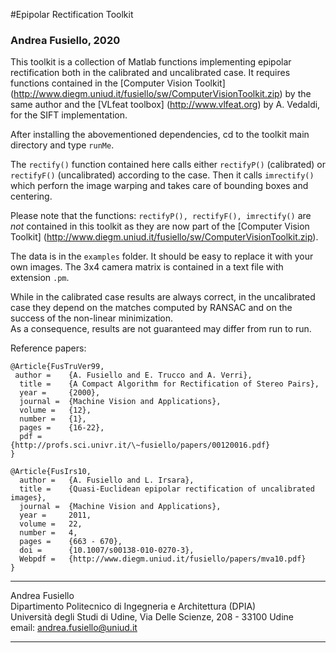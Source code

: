 
#Epipolar Rectification Toolkit

### Andrea Fusiello, 2020

This toolkit is a collection of Matlab functions implementing
epipolar rectification both in the calibrated and uncalibrated
case.  It requires functions contained in the [Computer Vision
Toolkit]
(http://www.diegm.uniud.it/fusiello/sw/ComputerVisionToolkit.zip)
by the same author and the [VLfeat toolbox] (http://www.vlfeat.org)
by A. Vedaldi, for the SIFT implementation.

After installing the abovementioned dependencies, cd to the
toolkit main directory and type `runMe`.

The `rectify()` function contained here calls either
`rectifyP()` (calibrated) or `rectifyF()` (uncalibrated) according to
the case. Then it calls `imrectify()` which perforn the image
warping and takes care of bounding boxes and centering.

Please note that the functions: `rectifyP(), rectifyF(),
imrectify()` are *not* contained in this toolkit as they are now
part of the [Computer Vision Toolkit]
(http://www.diegm.uniud.it/fusiello/sw/ComputerVisionToolkit.zip).

The data is in the `examples` folder. It should be easy to
replace it with your own images. The 3x4 camera matrix
is contained in a text file with extension `.pm`.

While in the calibrated case results are always correct, 
in the uncalibrated case they depend on the matches computed
by RANSAC and on the success of the non-linear minimization.  
As a consequence, results are not guaranteed may differ from
run to run.

Reference papers:

	@Article{FusTruVer99,
	 author = 	 {A. Fusiello and E. Trucco and A. Verri},
	  title = 	 {A Compact Algorithm for Rectification of Stereo Pairs},
	  year = 	 {2000},
	  journal =  {Machine Vision and Applications},
	  volume = 	 {12},
	  number = 	 {1},
	  pages = 	 {16-22},
	  pdf =      {http://profs.sci.univr.it/\~fusiello/papers/00120016.pdf}
	}

	@Article{FusIrs10,
	  author =	 {A. Fusiello and L. Irsara},
	  title =	 {Quasi-Euclidean epipolar rectification of uncalibrated images},
	  journal =	 {Machine Vision and Applications},
	  year =	 2011,
	  volume =	 22,
	  number =	 4,
	  pages =	 {663 - 670},
	  doi =		 {10.1007/s00138-010-0270-3},
	  Webpdf =	 {http://www.diegm.uniud.it/fusiello/papers/mva10.pdf}
	}
	


---
Andrea Fusiello                
Dipartimento Politecnico di Ingegneria e Architettura (DPIA)  
Università degli Studi di Udine, Via Delle Scienze, 208 - 33100 Udine  
email: <andrea.fusiello@uniud.it>

---
